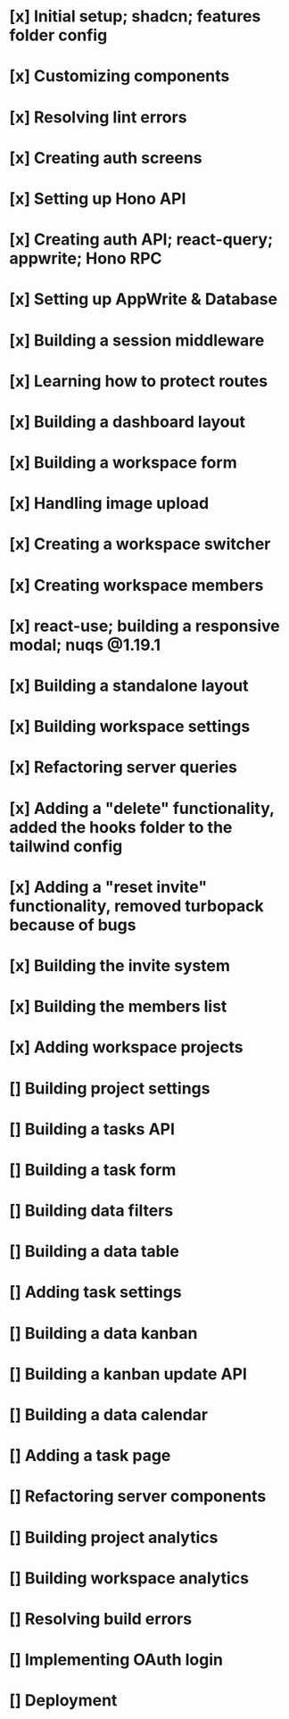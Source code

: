 # [x] Initial setup; shadcn; features folder config

# [x] Customizing components

# [x] Resolving lint errors

# [x] Creating auth screens

# [x] Setting up Hono API

# [x] Creating auth API; react-query; appwrite; Hono RPC

# [x] Setting up AppWrite & Database

# [x] Building a session middleware

# [x] Learning how to protect routes

# [x] Building a dashboard layout

# [x] Building a workspace form

# [x] Handling image upload

# [x] Creating a workspace switcher

# [x] Creating workspace members

# [x] react-use; building a responsive modal; nuqs @1.19.1

# [x] Building a standalone layout

# [x] Building workspace settings

# [x] Refactoring server queries

# [x] Adding a "delete" functionality, added the hooks folder to the tailwind config

# [x] Adding a "reset invite" functionality, removed turbopack because of bugs

# [x] Building the invite system

# [x] Building the members list

# [x] Adding workspace projects

# [] Building project settings

# [] Building a tasks API

# [] Building a task form

# [] Building data filters

# [] Building a data table

# [] Adding task settings

# [] Building a data kanban

# [] Building a kanban update API

# [] Building a data calendar

# [] Adding a task page

# [] Refactoring server components

# [] Building project analytics

# [] Building workspace analytics

# [] Resolving build errors

# [] Implementing OAuth login

# [] Deployment
